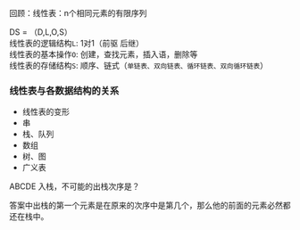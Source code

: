 回顾：线性表：n个相同元素的有限序列

DS = （D,L,O,S）  
线性表的逻辑结构`L`: 1对1（前驱 后继）  
线性表的基本操作`O`: 创建，查找元素，插入语，删除等  
线性表的存储结构`S`: 顺序、链式（`单链表、双向链表、循环链表、双向循环链表`）  

### 线性表与各数据结构的关系
- 线性表的变形
- 串
- 栈、队列
- 数组
- 树、图
- 广义表

ABCDE 入栈，不可能的出栈次序是？

答案中出栈的第一个元素是在原来的次序中是第几个，那么他的前面的元素必然都还在栈中。